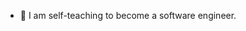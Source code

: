 - 🌱 I am  self-teaching to become a software engineer.


<!---
Christina11010/Christina11010 is a ✨ special ✨ repository because its `README.md` (this file) appears on your GitHub profile.
You can click the Preview link to take a look at your changes.
--->
